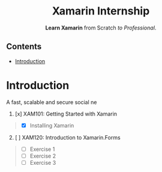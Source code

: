 <p align="center">
  <h1 align="center">Xamarin Internship</h1>
</p>

<p align="center">
  <b>Learn Xamarin</b> from Scratch <i>to Professional</i>.
</p>


## Contents
 - [Introduction](#introduction)

# Introduction
A fast, scalable and secure social ne
1. [x] XAM101: Getting Started with Xamarin 
> - [x] Installing Xamarin
2. [ ] XAM120: Introduction to Xamarin.Forms
> - [ ] Exercise 1
> - [ ] Exercise 2
> - [ ] Exercise 3
